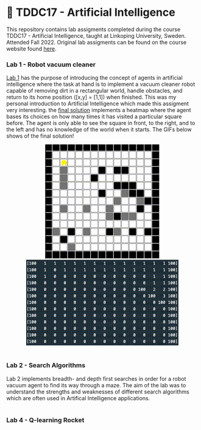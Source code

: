# 🤖 TDDC17 - Artificial Intelligence

This repository contains lab assigments completed during the course TDDC17 - Artificial Intelligence, taught at Linkoping University, Sweden. Attended Fall 2022. Original lab assigments can be found on the course website found [here](https://www.ida.liu.se/~TDDC17/info/labs.en.shtml).

### Lab 1 - Robot vacuum cleaner

[Lab 1](https://github.com/jakeberggren/TDDC17-Artificial-Intelligence/tree/main/lab1) has the purpose of introducing the concept of agents in artificial intelligence where the task at hand is to implement a vacuum cleaner robot capable of removing dirt in a rectangular world, handle obstacles, and return to its home position ([x,y] = [1,1]) when finished. This was my personal introduction to Artificial Intelligence which made this assigment very interesting. the [final solution](https://github.com/jakeberggren/TDDC17-Artificial-Intelligence/blob/main/lab1/lab1/myvacuumagent.py) implements a heatmap where the agent bases its choices on how many times it has visited a particular square before. The agent is only able to see the square in front, to the right, and to the left and has no knowledge of the world when it starts. The GIFs below shows of the final solution!

<div align="center"><img src="gif/out3.gif" width="300"/> <img src="gif/out2.gif" width="400"/></div>

#

### Lab 2 - Search Algorithms

Lab 2 implements breadth- and depth first searches in order for a robot vacuum agent to find its way through a maze. The aim of the lab was to understand the strengths and weaknesses of different search algorithms which are often used in Artifical Intelligence applications.

#

### Lab 4 - Q-learning Rocket


